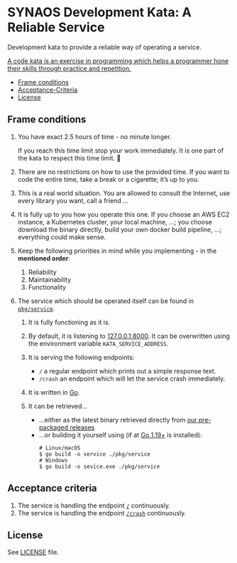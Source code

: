 # SYNAOS Development Kata: A Reliable Service

Development kata to provide a reliable way of operating a service.

[A code kata is an exercise in programming which helps a programmer hone their skills through practice and repetition.](https://en.wikipedia.org/wiki/Kata_(programming))

* [Frame conditions](#frame-conditions)
* [Acceptance-Criteria](#acceptance-criteria)
* [License](#license)

## Frame conditions

1. You have exact 2.5 hours of time - no minute longer.

   If you reach this time limit stop your work immediately.
   It is one part of the kata to respect this time limit. 🙂

2. There are no restrictions on how to use the provided time.
   If you want to code the entire time, take a break or a cigarette; it’s up to you.

3. This is a real world situation. You are allowed to consult the Internet, use every library you want, call a friend ...

4. It is fully up to you how you operate this one. If you choose an AWS EC2 instance, a Kubernetes cluster, your local machine, ...; you choose download the binary directly, build your own docker build pipeline, ...; everything could make sense. 

5. Keep the following priorities in mind while you implementing - in the **mentioned order**:
    1. Reliability
    2. Maintainability
    3. Functionality

6. The service which should be operated itself can be found in [`pkg/service`](pkg/service).
   
   1. It is fully functioning as it is.
 
   2. By default, it is listening to [127.0.0.1:8000](http://127.0.0.1:8009). It can be overwritten using the environment variable `KATA_SERVICE_ADDRESS`.

   3. It is serving the following endpoints:
      * `/` a regular endpoint which prints out a simple response text.
      * `/crash` an endpoint which will let the service crash immediately.

   4. It is written in [Go](https://go.dev).

   5. It can be retrieved...
      * ...either as the latest binary retrieved directly from [our pre-packaged releases](https://github.com/synaos/reliable-service-kata/releases)
      * ...or building it yourself using (if at [Go 1.19+](https://go.dev/dl/) is installed):
        ```shell
        # Linux/macOS
        $ go build -o service ./pkg/service
        # Windows
        $ go build -o sevice.exe ./pkg/service
        ```  

## Acceptance criteria

1. The service is handling the endpoint [`/`](http://127.0.0.1:8000) continuously.
2. The service is handling the endpoint [`/crash`](http://127.0.0.1:8000/crash) continuously.

## License

See [LICENSE](LICENSE) file.
